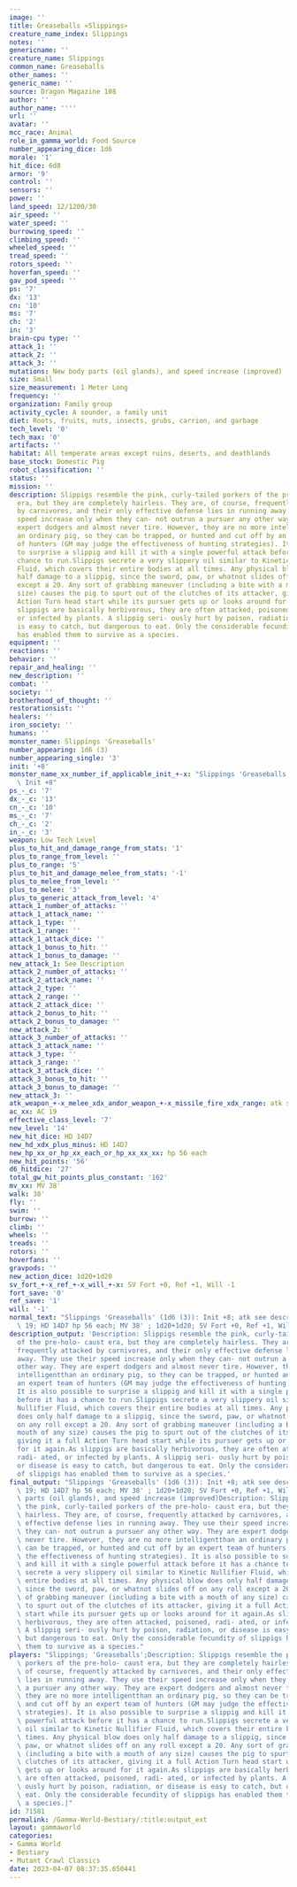 ```yaml
---
image: ''
title: Greaseballs «Slippings»
creature_name_index: Slippings
notes: ''
genericname: ''
creature_name: Slippings
common_name: Greaseballs
other_names: ''
generic_name: ''
source: Dragon Magazine 108
author: ''
author_name: ''''
url: ''
avatar: ''
mcc_race: Animal
role_in_gamma_world: Food Source
number_appearing_dice: 1d6
morale: '1'
hit_dice: 6d8
armor: '9'
control: ''
sensors: ''
power: ''
land_speed: 12/1200/30
air_speed: ''
water_speed: ''
burrowing_speed: ''
climbing_speed: ''
wheeled_speed: ''
tread_speed: ''
rotors_speed: ''
hoverfan_speed: ''
gav_pod_speed: ''
ps: '7'
dx: '13'
cn: '10'
ms: '7'
ch: '2'
in: '3'
brain-cpu type: ''
attack_1: ''
attack_2: ''
attack_3: ''
mutations: New body parts (oil glands), and speed increase (improved)
size: Small
size_measurement: 1 Meter Long
frequency: ''
organization: Family group
activity_cycle: A sounder, a family unit
diet: Roots, fruits, nuts, insects, grubs, carrion, and garbage
tech_level: '0'
tech_max: '0'
artifacts: ''
habitat: All temperate areas except ruins, deserts, and deathlands
base_stock: Domestic Pig
robot_classification: ''
status: ''
mission: ''
description: Slippigs resemble the pink, curly-tailed porkers of the pre-holo- caust
  era, but they are completely hairless. They are, of course, frequently attacked
  by carnivores, and their only effective defense lies in running away. They use their
  speed increase only when they can- not outrun a pursuer any other way. They are
  expert dodgers and almost never tire. However, they are no more intelligentthan
  an ordinary pig, so they can be trapped, or hunted and cut off by an expert team
  of hunters (GM may judge the effectiveness of hunting strategies). It is also possible
  to surprise a slippig and kill it with a single powerful attack before it has a
  chance to run.Slippigs secrete a very slippery oil similar to Kinetic Nullifier
  Fluid, which covers their entire bodies at all times. Any physical blow does only
  half damage to a slippig, since the sword, paw, or whatnot slides off on any roll
  except a 20. Any sort of grabbing maneuver (including a bite with a mouth of any
  size) causes the pig to spurt out of the clutches of its attacker, giving it a full
  Action Turn head start while its pursuer gets up or looks around for it again.As
  slippigs are basically herbivorous, they are often attacked, poisoned, radi- ated,
  or infected by plants. A slippig seri- ously hurt by poison, radiation, or disease
  is easy to catch, but dangerous to eat. Only the considerable fecundity of slippigs
  has enabled them to survive as a species.
equipment: ''
reactions: ''
behavior: ''
repair_and_healing: ''
new_description: ''
combat: ''
society: ''
brotherhood_of_thought: ''
restorationsist: ''
healers: ''
iron_society: ''
humans: ''
monster_name: Slippings 'Greaseballs'
number_appearing: 1d6 (3)
number_appearing_single: '3'
init: '+8'
monster_name_xx_number_if_applicable_init_+-x: "Slippings 'Greaseballs' (1d6 (3)):\
  \ Init +8"
ps_-_c: '7'
dx_-_c: '13'
cn_-_c: '10'
ms_-_c: '7'
ch_-_c: '2'
in_-_c: '3'
weapon: Low Tech Level
plus_to_hit_and_damage_range_from_stats: '1'
plus_to_range_from_level: ''
plus_to_range: '5'
plus_to_hit_and_damage_melee_from_stats: '-1'
plus_to_melee_from_level: ''
plus_to_melee: '3'
plus_to_generic_attack_from_level: '4'
attack_1_number_of_attacks: ''
attack_1_attack_name: ''
attack_1_type: ''
attack_1_range: ''
attack_1_attack_dice: ''
attack_1_bonus_to_hit: ''
attack_1_bonus_to_damage: ''
new_attack_1: See Description
attack_2_number_of_attacks: ''
attack_2_attack_name: ''
attack_2_type: ''
attack_2_range: ''
attack_2_attack_dice: ''
attack_2_bonus_to_hit: ''
attack_2_bonus_to_damage: ''
new_attack_2: ''
attack_3_number_of_attacks: ''
attack_3_attack_name: ''
attack_3_type: ''
attack_3_range: ''
attack_3_attack_dice: ''
attack_3_bonus_to_hit: ''
attack_3_bonus_to_damage: ''
new_attack_3: ''
atk_weapon_+-x_melee_xdx_andor_weapon_+-x_missile_fire_xdx_range: atk see description
ac_xx: AC 19
effective_class_level: '7'
new_level: '14'
new_hit_dice: HD 14D7
new_hd_xdx_plus_minus: HD 14D7
new_hp_xx_or_hp_xx_each_or_hp_xx_xx_xx: hp 56 each
new_hit_points: '56'
d6_hitdice: '27'
total_gw_hit_points_plus_constant: '162'
mv_xx: MV 38'
walk: 38'
fly: ''
swim: ''
burrow: ''
climb: ''
wheels: ''
treads: ''
rotors: ''
hoverfans: ''
gravpods: ''
new_action_dice: 1d20+1d20
sv_fort_+-x_ref_+-x_will_+-x: SV Fort +0, Ref +1, Will -1
fort_save: '0'
ref_save: '1'
will: '-1'
normal_text: "Slippings 'Greaseballs' (1d6 (3)): Init +8; atk see description; AC\
  \ 19; HD 14D7 hp 56 each; MV 38' ; 1d20+1d20; SV Fort +0, Ref +1, Will -1"
description_output: 'Description: Slippigs resemble the pink, curly-tailed porkers
  of the pre-holo- caust era, but they are completely hairless. They are, of course,
  frequently attacked by carnivores, and their only effective defense lies in running
  away. They use their speed increase only when they can- not outrun a pursuer any
  other way. They are expert dodgers and almost never tire. However, they are no more
  intelligentthan an ordinary pig, so they can be trapped, or hunted and cut off by
  an expert team of hunters (GM may judge the effectiveness of hunting strategies).
  It is also possible to surprise a slippig and kill it with a single powerful attack
  before it has a chance to run.Slippigs secrete a very slippery oil similar to Kinetic
  Nullifier Fluid, which covers their entire bodies at all times. Any physical blow
  does only half damage to a slippig, since the sword, paw, or whatnot slides off
  on any roll except a 20. Any sort of grabbing maneuver (including a bite with a
  mouth of any size) causes the pig to spurt out of the clutches of its attacker,
  giving it a full Action Turn head start while its pursuer gets up or looks around
  for it again.As slippigs are basically herbivorous, they are often attacked, poisoned,
  radi- ated, or infected by plants. A slippig seri- ously hurt by poison, radiation,
  or disease is easy to catch, but dangerous to eat. Only the considerable fecundity
  of slippigs has enabled them to survive as a species.'
final_output: "Slippings 'Greaseballs' (1d6 (3)): Init +8; atk see description; AC\
  \ 19; HD 14D7 hp 56 each; MV 38' ; 1d20+1d20; SV Fort +0, Ref +1, Will -1New body\
  \ parts (oil glands), and speed increase (improved)Description: Slippigs resemble\
  \ the pink, curly-tailed porkers of the pre-holo- caust era, but they are completely\
  \ hairless. They are, of course, frequently attacked by carnivores, and their only\
  \ effective defense lies in running away. They use their speed increase only when\
  \ they can- not outrun a pursuer any other way. They are expert dodgers and almost\
  \ never tire. However, they are no more intelligentthan an ordinary pig, so they\
  \ can be trapped, or hunted and cut off by an expert team of hunters (GM may judge\
  \ the effectiveness of hunting strategies). It is also possible to surprise a slippig\
  \ and kill it with a single powerful attack before it has a chance to run.Slippigs\
  \ secrete a very slippery oil similar to Kinetic Nullifier Fluid, which covers their\
  \ entire bodies at all times. Any physical blow does only half damage to a slippig,\
  \ since the sword, paw, or whatnot slides off on any roll except a 20. Any sort\
  \ of grabbing maneuver (including a bite with a mouth of any size) causes the pig\
  \ to spurt out of the clutches of its attacker, giving it a full Action Turn head\
  \ start while its pursuer gets up or looks around for it again.As slippigs are basically\
  \ herbivorous, they are often attacked, poisoned, radi- ated, or infected by plants.\
  \ A slippig seri- ously hurt by poison, radiation, or disease is easy to catch,\
  \ but dangerous to eat. Only the considerable fecundity of slippigs has enabled\
  \ them to survive as a species."
players: "Slippings; 'Greaseballs';Description: Slippigs resemble the pink, curly-tailed\
  \ porkers of the pre-holo- caust era, but they are completely hairless. They are,\
  \ of course, frequently attacked by carnivores, and their only effective defense\
  \ lies in running away. They use their speed increase only when they can- not outrun\
  \ a pursuer any other way. They are expert dodgers and almost never tire. However,\
  \ they are no more intelligentthan an ordinary pig, so they can be trapped, or hunted\
  \ and cut off by an expert team of hunters (GM may judge the effectiveness of hunting\
  \ strategies). It is also possible to surprise a slippig and kill it with a single\
  \ powerful attack before it has a chance to run.Slippigs secrete a very slippery\
  \ oil similar to Kinetic Nullifier Fluid, which covers their entire bodies at all\
  \ times. Any physical blow does only half damage to a slippig, since the sword,\
  \ paw, or whatnot slides off on any roll except a 20. Any sort of grabbing maneuver\
  \ (including a bite with a mouth of any size) causes the pig to spurt out of the\
  \ clutches of its attacker, giving it a full Action Turn head start while its pursuer\
  \ gets up or looks around for it again.As slippigs are basically herbivorous, they\
  \ are often attacked, poisoned, radi- ated, or infected by plants. A slippig seri-\
  \ ously hurt by poison, radiation, or disease is easy to catch, but dangerous to\
  \ eat. Only the considerable fecundity of slippigs has enabled them to survive as\
  \ a species.|"
id: 71581
permalink: /Gamma-World-Bestiary/:title:output_ext
layout: gammaworld
categories:
- Gamma World
- Bestiary
- Mutant Crawl Classics
date: 2023-04-07 08:37:35.650441
---
```

